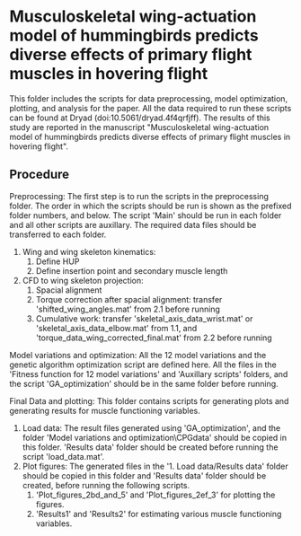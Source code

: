 # Musculoskeletal wing-actuation model of hummingbirds predicts diverse effects of primary flight muscles in hovering flight
This folder includes the scripts for data preprocessing, model optimization, plotting, and analysis for the paper. All the data required to run these scripts can be found at Dryad (doi:10.5061/dryad.4f4qrfjff). The results of this study are reported in the manuscript "Musculoskeletal wing-actuation model of hummingbirds predicts diverse effects of primary flight muscles in hovering flight".

## Procedure

Preprocessing: The first step is to run the scripts in the preprocessing folder. The order in which the scripts should be run is shown as the prefixed folder numbers, and below. The script 'Main' should be run in each folder and all other scripts are auxillary. The required data files should be transferred to each folder.
   1. Wing and wing skeleton kinematics:
         1. Define HUP
         2. Define insertion point and secondary muscle length
   2. CFD to wing skeleton projection:
         1. Spacial alignment
         2. Torque correction after spacial alignment: transfer 'shifted_wing_angles.mat' from 2.1 before running
         3. Cumulative work: transfer 'skeletal_axis_data_wrist.mat' or 'skeletal_axis_data_elbow.mat' from 1.1, and 'torque_data_wing_corrected_final.mat' from 2.2 before running

Model variations and optimization: All the 12 model variations and the genetic algorithm optimization script are defined here. All the files in the 'Fitness function for 12 model variations' and 'Auxillary scripts' folders, and the script 'GA_optimization' should be in the same folder before running.

Final Data and plotting: This folder contains scripts for generating plots and generating results for muscle functioning variables. 
   1. Load data: The result files generated using 'GA_optimization', and the folder 'Model variations and optimization\CPGdata' should be copied in this folder. 'Results data' folder should be created before running the script 'load_data.mat'.
   2. Plot figures: The generated files in the '1. Load data/Results data' folder should be copied in this folder and 'Results data' folder should be created, before running the following scripts.
         1. 'Plot_figures_2bd_and_5' and 'Plot_figures_2ef_3' for plotting the figures.
         2. 'Results1' and 'Results2' for estimating various muscle functioning variables.          
